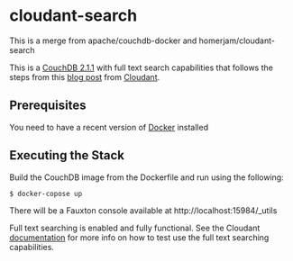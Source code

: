 # cloudant-search
This is a merge from apache/couchdb-docker and homerjam/cloudant-search

This is a [CouchDB 2.1.1](http://couchdb.apache.org/) with full text search capabilities that follows the steps from this [blog post](https://cloudant.com/blog/enable-full-text-search-in-apache-couchdb/#.Vly24SCrQbV) from [Cloudant](https://cloudant.com/).

## Prerequisites

You need to have a recent version of [Docker](https://www.docker.com/) installed

## Executing the Stack

Build the CouchDB image from the Dockerfile and run using the following:

```
$ docker-copose up

```

There will be a Fauxton console available at http://localhost:15984/_utils

Full text searching is enabled and fully functional.  See the Cloudant [documentation](https://cloudant.com/for-developers/search/) for more info on how to test use the full text searching capabilities.
